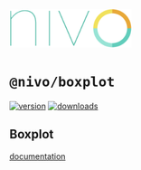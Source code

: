 <a href="https://nivo.rocks"><img alt="nivo" src="https://raw.githubusercontent.com/plouc/nivo/master/nivo.png" width="216" height="68"/></a>

# `@nivo/boxplot`

[![version](https://img.shields.io/npm/v/@nivo/boxplot?style=for-the-badge)](https://www.npmjs.com/package/@nivo/bar)
[![downloads](https://img.shields.io/npm/dm/@nivo/boxplot?style=for-the-badge)](https://www.npmjs.com/package/@nivo/bar)

## Boxplot

[documentation](http://nivo.rocks/boxplot/)

